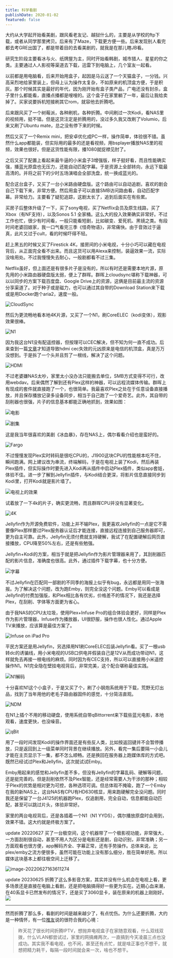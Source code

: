 ```yaml
---
title: 科学看剧
publishDate: 2020-01-02
featured: false
---
```


大约从大学起开始看美剧，跟风看老友记、越狱什么的，主要是从学校的ftp下载，或者从同学那里拷贝。后来有了Maze，下载更方便一些。后来发现别人看完都去考GRE出国了，都是带着目的去看美剧的，就我是在那儿瞎JB看。

研究生阶段主要看冰与火、纸牌屋为主，同时开始看韩剧，城市猎人、星星的你之类。主要通过人人影视等渠道去下载，迅雷下到电脑上，几个室友一起看。

以前都是用电脑看，后来开始用盒子，起因是马云送了一个天猫盒子，一分钱。兴高采烈地给家里装上，但母上认为操作太复杂，不如原来的机顶盒方便，于是积灰。那个时候其实是最好的年代，因为刚开始有盒子类产品，广电还没有封杀，盒子里什么都能看，直播点播都是嗖嗖的。这个盒子在家里躺了一年，最后让我给卖掉了。买家说要拆机短接刷其它rom，就容他去折腾吧。

后来跟风买了一个树莓派，各种刷机，各种折腾。中间刷过一次Kodi，看NAS里的视频用，挺不错。但是这货注定是折腾用的，没过多久我又改刷了Volumio，后来又刷了Ubuntu mate，总之没有停下来的时候。

然后又买了一个Remix mini，把安卓优化成PC一样，操作简单，体验很不错。虽然什么app都能装，但实际用的最多的还是看视频，用bsplayer播放NAS里的视频，效果也很好。但是这货性能有限，播1080就捉襟见肘了。

之后又买了配置上看起来最牛逼的小米盒子3增强版，样子挺好看，而且性能确实强，播蓝光原盘也无压力，还能自动匹配字幕。于是资源上全部转向，永远下载最高清的。并将之前下的少时五场演唱会全部洗盘，统一换成蓝光的。

配合这台盒子，又买了一台小米路由硬盘版。这个路由可以自动追剧，喜欢的剧会自己下载下来，非常方便。然后用盒子可以直接SMB访问路由看，自动匹配字幕。非常给力。主要看了疑犯追踪，这剧太长了，追到后面实在有些累。

买房子后整体升级了一下，买了sony电视，买了Netflix会员及原生线路，买了Xbox（有NF支持），以及Sonos 5.1 全家桶。这么大的投入效果确实非常好。不过工作也忙，很少有时间看，一般只能看短剧，比如碳变、爱死机、黑镜之类。有段时间老婆回娘家，我一口气看完三季《怪奇物语》，非常痛快。由于音效过于逼真，此片又过于cult，看的时候吓得不轻。

赶上黑五的时候又买了Firestick 4K，接房间的小米电视，十分小巧可以藏在电视背后，从正面完全看不出来。而且这货可以用Alexa来控制，装逼效果一流，实际没啥用处。不过我慢慢失去耐心，一般剧都看不过三集。

Netflix虽好，但上面还是有很多片子是没有的，所以有时还是需要本地片源，原先用的小米路由器硬盘版太弱，便上了群晖。群晖上cloudsync堪称下载神器，可以以同步的方案下载百度盘、Google Drive上的资源，这俩是目前最主流的资源分享渠道了。对于种子或是磁力，也可以通过其自带的Download Station来下载或是用Docker跑个aria2，速度一般。

![CloudSync](https://pub-d5bcaa1465694f2b84727665eeded50e.r2.dev/network-asset-d8a8cd4baba0839e9fd904498071dfc7-20230912223645-sfnyqbb-20250104231438-efonhfw.jpg)

然后为更流畅地看本地4K片源，又买了一个N1，刷CoreELEC（kodi变体），观影效果很棒。

![N1](https://pub-d5bcaa1465694f2b84727665eeded50e.r2.dev/network-asset-f786edae1f83133e063d413cad09d443-20230912223645-q3fvtvq-20250104231438-o3hjurb.jpg)

因为我这台N1没有配遥控器，但按理可以CEC解决，但不知为何一直不成功。后来查到一篇[文章](https://post.smzdm.com/p/738281/)才知道导致hdmi cec失效的元凶原来是电信的机顶盒，真是万万没想到。于是拆了一个头并且剪了一根线，解决了这个问题。

![HDMI](https://pub-d5bcaa1465694f2b84727665eeded50e.r2.dev/network-asset-f4a712d1333567c1e417134fc13350dd-20230912223645-4kc7zes-20250104231438-jgewctv.jpg)

不过老婆嫌NAS太吵，家里太小没办法只能搬去单位，SMB方式变得不可行，改用webdav。后来偶然了解到还有Plex这样的神器，可以远程流媒体传输。群晖上有现成的套件就直接跑了一个，也很简单。我最喜欢Plex之处在于任意设备直接播放，并且保存播放记录多设备同步，相当于自己跑了一个爱奇艺。此外，其自带的刮削器也很强，片子的信息基本都能正确地抓到，效果如图：

![电影](https://pub-d5bcaa1465694f2b84727665eeded50e.r2.dev/network-asset-5408edcfb3afc7f653beb687bde3b4d9-20230912223645-axgog1h-20250104231438-r0vzl0f.jpg)

![剧集](https://pub-d5bcaa1465694f2b84727665eeded50e.r2.dev/network-asset-cb3dda4050240c0899872679b38556d6-20230912223645-iltiacb-20250104231438-83ligh0.jpg)

这是我当年很喜欢的美剧《冰血暴》，存在NAS上，偶尔看看介绍也是蛮好的。

![Fargo](https://pub-d5bcaa1465694f2b84727665eeded50e.r2.dev/network-asset-c889715cf601bbc35cd9a143be5ee4e7-20230912223645-2wn4a5m-20250104231438-wtt53x4.jpg)

不过慢慢发现Plex实时转码是很吃CPU的，J1900这块CPU的性能根本吃不住，瞬间跑满。网上建议改为串流，终端解码，于是在电视上装了Kodi，然后再装Plex插件，但实际操作时要先进入Kodi再从插件中启动Plex插件，类似app套娃，体验不佳。进一步了解到Jellyfin插件，与Kodi结合更深，将影片信息直接同步到Kodi里，打开Kodi就是影片墙了。

![电视上的效果](https://pub-d5bcaa1465694f2b84727665eeded50e.r2.dev/network-asset-858a3bd6c4c329686b0b9307f9904bb3-20230912223645-lcbs620-20250104231438-rqmqchx.jpg)

试着放了一下4k的片子，确实更流畅，而且群晖CPU并没有显著变化。

![4K](https://pub-d5bcaa1465694f2b84727665eeded50e.r2.dev/network-asset-ecd01f17a2abf1208186995698b00e2f-20230912223645-rl0usop-20250104231438-2sbrlx1.jpg)

Jellyfin作为开源免费软件，功能上并不输Plex，我更喜欢Jellyfin的一点是它不需要像Plex那样要过Plex服务器认证后才能连接，直接远程连接到自己服务器即可，更为自主可靠。此外，Jellyfin无须付费就支持硬解，我试了在配置硬解后网页直接播放，CPU降至50%左右，还是有些勉强。

Jellyfin+Kodi的方案，相当于就是把Jellyfin作为影片管理器来用了，其刮削器匹配的影片信息，准确度也很高。此外，通过插件下载字幕，也十分方便。

![字幕](https://pub-d5bcaa1465694f2b84727665eeded50e.r2.dev/network-asset-799fc13089c728359082ede0d495a3b0-20230912223645-i5zoxh9-20250104231438-1df6ewd.png)

不过Jellyfin在匹配同一部剧的不同季的海报上似乎有bug，永远都是用同一张海报。为了解决这个问题，改为跑Emby，则完全没这个问题。Emby可以看成是Jellyfin的付费加强版，和Plex相比各有优劣，价格差不的情况下，我还是选择Plex，在刮削、字体等方面更为省心。

由于我NAS的CPU太垃圾，使用Plex+Infuse Pro的组合体验会更好，同样是Plex作为影片管理器，Infuse作为播放器，UI很舒服，操作也很人性化。通过Apple TV来播放，应该算是最佳方案了。

![Infuse on iPad Pro](https://pub-d5bcaa1465694f2b84727665eeded50e.r2.dev/network-asset-191a649a3dff4867649f81f9c2d6c51f-20230912223645-12y9piu-20250104231438-fkdqwrs.jpg)

平民方案还是用Jellyfin，另选择用N1刷CoreELEC后装Jellyfin看。买了一根usb转dc的诱骗线，用小米电视的USB口供电并假装自己是12V从而成功带动N1，这样就免去再接一根电线的麻烦。同时因为有CEC支持，所以可以直接用小米遥控操作N1。N1完全隐在壁挂电视背后，非常完美，这个配合堪称最佳实践。

![N1解码](https://pub-d5bcaa1465694f2b84727665eeded50e.r2.dev/network-asset-07c0745d187abf4ccd72f3b08c0450c5-20230912223645-g5ms9bs-20250104231439-10wwwh8.jpg)

十分喜欢N1这个小盒子，于是又买了个，刷了小钢炮系统用于下载，荒野无灯出品，找到了当年用他的老毛子路由器固件的感觉，十分简洁直观。

![NDM](https://pub-d5bcaa1465694f2b84727665eeded50e.r2.dev/network-asset-10e498c2e3a32f4c1c738315a67ae922-20230912223645-3epephe-20250104231439-lpb1xya.png)

在N1上插个不用的移动硬盘，使用系统自带qBittorrent来下载些蓝光电影，本地观看，速度更快，也没噪音。

![qBit](https://pub-d5bcaa1465694f2b84727665eeded50e.r2.dev/network-asset-7bd7a572458bc5e199adf23332b5a339-20230912223645-dqaolz0-20250104231439-2alkzia.png)

用了一段时间发现Kodi的操作界面还是有些反人类，比如按返回键并不会暂停播放，只是返回到上一级菜单同时背景在继续播放。另外，看完一集后要隔一小会儿才能在主页显示下一集，都不怎么顺畅。还是换回在服务器上跑媒体库的方式吧。既然已经试过Plex和Jellyfin，这次就试试Emby。

Emby用起来的感觉和Jellyfin差不多，但没有Jellyfin的字幕乱码、硬解等问题，还是挺完善的。但是刮削依然不及Plex智能，还是经常需要人为干涉的那种；相较于Plex的优势是相对更为可控，各种选项可调。但总体瑕不掩瑜，跑了一个Emby在我的新NAS上，这台NAS有CPU有HD630核显，用来跑硬解完全没问题。同时我还是保留了一台J4125的机器跑Plex，仅追剧用，完全自动，信息都能自动匹配，甚至可以跳过片头，体验非常好。

家里的两台电视背后，还是各插着一个N1（N1 YYDS），偶尔播放原盘时会用到，效果不错。这大约就是终极方案了。

update 20220627 买了一台极空间，这个机器带了一个极影视功能，非常强大，一方面刮削很自动，甚至不用人为区分是电影还是剧，自动识别，非常准确；另一方面观看也很方便，app解码齐全、字幕正常，还有手势操作。总体来说，比plex/emby之流方便很多，虽然可能在功能上没有那么细分，胜在简单好用。所以媒体这块基本上都往极空间上迁移了。

![image-20220627163611274](https://pub-d5bcaa1465694f2b84727665eeded50e.r2.dev/network-asset-image-20220627163611274-20230912223645-2sv090r-20250104231439-5k35ozt.png)

update 20230625 折腾了这么多影音方案，其实并没有什么机会在电视上看，更多场景还是直接在电脑上看剧，还是把电脑搞得好一些更为实在。近期心血来潮，在40系显卡已然发布的情况下，还是买了3060显卡，装在原来的机器上刚刚好。
![](https://pub-d5bcaa1465694f2b84727665eeded50e.r2.dev/network-asset-19-20-01-737-20250104231439-yn32g3d.png)

---

然而折腾了那么多，看剧的时间是越来越少了，有点忧伤。为什么还要折腾，大约是一种情怀，有一位[推友](https://twitter.com/piece/status/1230364853610483713)说的很符合我的心境：

> 昨天花了很长时间折腾IPTV，想抛弃电视盒子在家随意观看，什么双线双拨，什么VLAN都尝试过，家里的网搞瘫两次，一直搞到今天凌晨三点也没成功。其实我不看电视，也不闲，甚至还有点忙，就是啥正事也不想干，就想把精力耗干，每隔一段时间就会来一次，啥也不想干。
